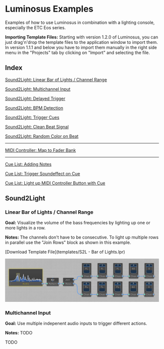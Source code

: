 # Luminosus Examples

Examples of how to use Luminosus in combination with a lighting console, especially the ETC Eos series.

**Importing Template Files:** Starting with version 1.2.0 of Luminosus, you can just drag'n'drop the template files to the application window to import them. In version 1.1.1 and below you have to import them manually in the right side menu in the "Projects" tab by clicking on "Import" and selecting the file.

## Index

[Sound2Light: Linear Bar of Lights / Channel Range]()

[Sound2Light: Multichannel Input]()

[Sound2Light: Delayed Trigger]()

[Sound2Light: BPM Detection]()

[Sound2Light: Trigger Cues]()

[Sound2Light: Clean Beat Signal]()

[Sound2Light: Random Color on Beat]()

---

[MIDI Controller: Map to Fader Bank]()

---

[Cue List: Adding Notes]()

[Cue List: Trigger Soundeffect on Cue]()

[Cue List: Light up MIDI Controller Button with Cue]()


## Sound2Light

### Linear Bar of Lights / Channel Range

**Goal:** Visualize the volume of the bass frequencies by lighting up one or more lights in a row.

**Notes:** The channels don't have to be consecutive. To light up multiple rows in parallel use the "Join Rows" block as shown in this example.

[Download Template File](templates/S2L - Bar of Lights.lpr)

![Screenshot](images/s2l_bar_of_lights.png)

### Multichannel Input

**Goal:** Use multiple indepenent audio inputs to trigger different actions.

**Notes:** TODO

TODO







